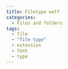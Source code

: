 ```yaml
---
title: Filetype woff
categories:
  - Files and folders
tags:
  - file
  - "file type"
  - extension
  - font
  - type
---
```

